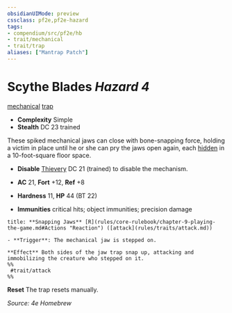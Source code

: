 ```yaml
---
obsidianUIMode: preview
cssclass: pf2e,pf2e-hazard
tags:
- compendium/src/pf2e/hb
- trait/mechanical
- trait/trap
aliases: ["Mantrap Patch"]
---
```


# Scythe Blades *Hazard 4*  
[mechanical](rules/traits/mechanical.md "Mechanical Hazard Trait")  [trap](rules/traits/trap.md "Trap Hazard Trait")  

- **Complexity** Simple
- **Stealth** DC 23 trained  

These spiked mechanical jaws can close with bone-snapping force, holding a victim in place until he or she can pry the jaws open again, each [hidden](rules/conditions.md#Hidden) in a 10-foot-square floor space.

- **Disable** [Thievery](compendium/skills.md#Thievery) DC 21 (trained) to disable the mechanism.  

- **AC** 21, **Fort** +12, **Ref** +8
- **Hardness** 11, **HP** 44 (BT 22)
- **Immunities** critical hits; object immunities; precision damage

```ad-embed-ability
title: **Snapping Jaws** [R](rules/core-rulebook/chapter-9-playing-the-game.md#Actions "Reaction") ([attack](rules/traits/attack.md))

- **Trigger**: The mechanical jaw is stepped on.

**Effect** Both sides of the jaw trap snap up, attacking and immobilizing the creature who stepped on it.  
%%
 #trait/attack 
%%
```

**Reset** The trap resets manually.  

*Source: 4e Homebrew*